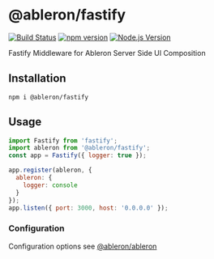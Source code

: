 # @ableron/fastify

[![Build Status](https://github.com/ableron/ableron-fastify/actions/workflows/test.yml/badge.svg)](https://github.com/ableron/ableron-fastify/actions/workflows/test.yml)
[![npm version](https://badge.fury.io/js/@ableron%2Ffastify.svg)](https://badge.fury.io/js/@ableron%2Ffastify)
[![Node.js Version](https://img.shields.io/badge/Node.js-19+-4EB1BA.svg)](https://nodejs.org/docs/latest-v19.x/api/)

Fastify Middleware for Ableron Server Side UI Composition

## Installation

```shell
npm i @ableron/fastify
```

## Usage

```js
import Fastify from 'fastify';
import ableron from '@ableron/fastify';
const app = Fastify({ logger: true });

app.register(ableron, {
  ableron: {
    logger: console
  }
});
app.listen({ port: 3000, host: '0.0.0.0' });
```

### Configuration

Configuration options see [@ableron/ableron](https://github.com/ableron/ableron-js#configuration)
